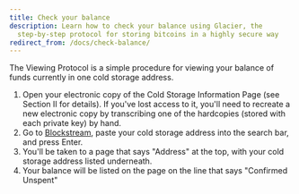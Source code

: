 ```yaml
---
title: Check your balance
description: Learn how to check your balance using Glacier, the
  step-by-step protocol for storing bitcoins in a highly secure way
redirect_from: /docs/check-balance/
---
```


The Viewing Protocol is a simple procedure for viewing your balance of funds
currently in one cold storage address.

1. Open your electronic copy of the
<span class="warning">Cold Storage Information Page</span> (see Section II
for details). If you've lost access to it, you'll need to recreate a new
electronic copy by transcribing one of the hardcopies (stored with each private
key) by hand.
2. Go to [Blockstream](https://blockstream.info/), paste your
<span class="warning">cold storage address</span> into the search bar, and
press Enter.
3. You'll be taken to a page that says "Address" at the top, with your
<span class="warning">cold storage address</span> listed underneath.
4. Your balance will be listed on the page on the line that says "Confirmed Unspent"
